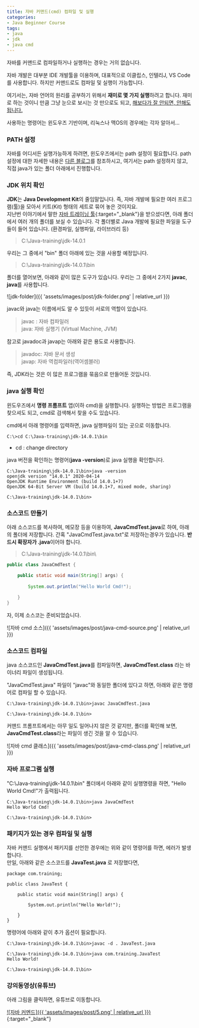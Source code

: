 ```yaml
---
title: 자바 커맨드(cmd) 컴파일 및 실행
categories:
- Java Beginner Course
tags:
- java
- jdk
- java cmd
---
```


자바를 커맨드로 컴파일하거나 실행하는 경우는 거의 없습니다.

자바 개발은 대부분 IDE 개발툴을 이용하며, 대표적으로 이클립스, 인텔리J, VS Code 를 사용합니다. 하지만  커맨드로도 컴파일 및 실행이 가능합니다.

여기서는, 자바 언어의 원리를 공부하기 위해서 **재미로 몇 가지 실행**하려고 합니다. 재미로 하는 것이니 만큼 그냥 눈으로 보시는 것 만으로도 되고, <u>해보다가 잘 안되면, 안해도 됩니다.</u>

사용하는 명령어는 윈도우즈 기반이며, 리눅스나 맥OS의 경우에는 각자 알아서...

### PATH 설정

자바를 어디서든 실행가능하게 하려면, 윈도우즈에서는 path 설정이 필요합니다.
path 설정에 대한 자세한 내용은 [다른 블로그](https://data-make.tistory.com/28)를 참조하시고,  여기서는 path 설정하지 않고, 직접 java가 있는 폴더 아래에서 진행합니다.

### JDK 위치 확인

**JDK**는 **Java Development Kit**의 줄임말입니다. 즉, 자바 개발에 필요한 여러 프로그램(툴)을 모아서 키트(Kit) 형태의 세트로 묶어 놓은 것이지요.   
지난번 이야기에서 말한 [자바 트레이닝 툴](/tools/java-training-tools){:target="_blank"}을 받으셨다면, 아래 폴더에서 여러 개의 폴더를 보실 수 있습니다. 각 폴더별로 Java 개발에 필요한 파일을 도구들이 들어 있습니다. (환경파일, 실행파일, 라이브러리 등)
>C:\Java-training\jdk-14.0.1

우리는 그 중에서 "bin" 폴더 아래에 있는 것을 사용할 예정입니다.
>C:\Java-training\jdk-14.0.1\bin

폴더를 열어보면, 아래와 같이 많은 도구가 있습니다. 우리는 그 중에서 2가지 **javac**, **java**를 사용합니다.

![jdk-folder]({{ 'assets/images/post/jdk-folder.png' | relative_url }})

javac와 java는 이름에서도 알 수 있듯이 서로의 역할이 있습니다.

>  javac : 자바 컴파일러   
>  java: 자바 실행기 (Virtual Machine, JVM)

참고로 javadoc과 javap는 아래와 같은 용도로 사용합니다.

> javadoc: 자바 문서 생성   
> javap: 자바 역컴파일러(역어셈블러)

즉, JDK라는 것은 이 많은 프로그램을 묶음으로 만들어둔 것입니다.


### java 실행 확인

윈도우즈에서 **명령 프롬프트** 앱(이하 cmd)을 실행합니다. 실행하는 방법은 프로그램을 찾으셔도 되고, cmd로 검색해서 찾을 수도 있습니다.

cmd에서 아래 명령어를 입력하면, java 실행파일이 있는 곳으로 이동합니다.
```
C:\>cd C:\Java-training\jdk-14.0.1\bin
```
* cd : change directory

java 버전을 확인하는 명령어(**java -version**)로 java 실행을 확인합니다.   
```
C:\Java-training\jdk-14.0.1\bin>java -version
openjdk version "14.0.1" 2020-04-14
OpenJDK Runtime Environment (build 14.0.1+7)
OpenJDK 64-Bit Server VM (build 14.0.1+7, mixed mode, sharing)

C:\Java-training\jdk-14.0.1\bin>
```

### 소스코드 만들기

아래 소스코드를 복사하여, 메모장 등을 이용하여, **JavaCmdTest.java**로 하여, 아래의 폴더에 저장합니다.
간혹 "JavaCmdTest.java.txt"로 저장하는경우가 있습니다. **반드시 확장자가 .java**이어야 합니다. 

> C:\Java-training\jdk-14.0.1\bin\

```java
public class JavaCmdTest {

	public static void main(String[] args) {
		
		System.out.println("Hello World Cmd!");
		
	}
}

```

자, 이제 소스코는 준비되었습니다.   

![자바 cmd 소스]({{ 'assets/images/post/java-cmd-source.png' | relative_url }})

### 소스코드 컴파일

java 소스코드인 **JavaCmdTest.java**를 컴파일하면, **JavaCmdTest.class** 라는 바이너리 파일이 생성됩니다.

"JavaCmdTest.java" 파일이 "javac"와 동일한 폴더에 있다고 하면, 아래와 같은 명령어로 컴파일 할 수 있습니다.

```
C:\Java-training\jdk-14.0.1\bin>javac JavaCmdTest.java

C:\Java-training\jdk-14.0.1\bin>
```

커맨드 프롬프트에서는 아무 일도 일어나지 않은 것 같지만, 폴더를 확인해 보면, **JavaCmdTest.class**라는 파일이 생긴 것을 알 수 있습니다.

![자바 cmd 클래스]({{ 'assets/images/post/java-cmd-class.png' | relative_url }})


### 자바 프로그램 실행

"C:\Java-training\jdk-14.0.1\bin" 폴더에서 아래와 같이 실행명령을 하면, "Hello World Cmd!"가 출력됩니다.

```
C:\Java-training\jdk-14.0.1\bin>java JavaCmdTest
Hello World Cmd!

C:\Java-training\jdk-14.0.1\bin>
```


### 패키지가 있는 경우 컴파일 및 실행

자바 커맨드 실행에서 패키지를 선언한 경우에는 위와 같이 명령어를 하면, 에러가 발생합니다.   
만일, 아래와 같은 소스코드를 **JavaTest.java**  로 저장했다면,   

```
package com.training;

public class JavaTest {

	public static void main(String[] args) {
		
		System.out.println("Hello World!");
		
	}
}
```

명령어에 아래와 같이 추가 옵션이 필요합니다.

```
C:\Java-training\jdk-14.0.1\bin>javac -d . JavaTest.java

C:\Java-training\jdk-14.0.1\bin>java com.training.JavaTest
Hello World!

C:\Java-training\jdk-14.0.1\bin>
```

###  강의동영상(유튜브)

아래 그림을 클릭하면, 유튜브로 이동합니다.

[![자바 커멘드]({{ 'assets/images/post/5.png' | relative_url }})](https://youtu.be/-rnG5pFIuSg){:target="_blank"}
